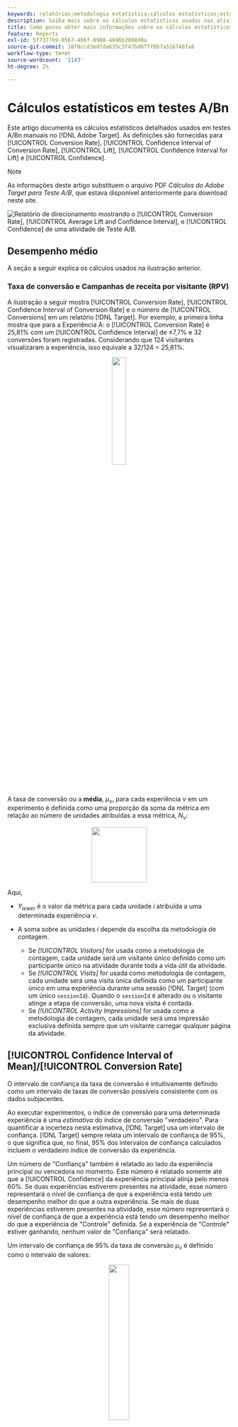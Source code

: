 ```yaml
---
keywords: relatórios;metodologia estatística;cálculos estatísticos;estatísticas;média;taxa de conversão;receita por visitante;rpv;intervalo de confiança;aumento;teste t de correção;cálculos offline
description: Saiba mais sobre os cálculos estatísticos usados nas atividades manuais [!UICONTROL A/B Test] do  [!DNL Adobe Target].
title: Como posso obter mais informações sobre os cálculos estatísticos usados nas atividades de [!UICONTROL A/B Test]?
feature: Reports
exl-id: 5f7377b9-0567-4b6f-8968-4696b2088d0a
source-git-commit: 18f8ccd3edfda635c3f47bd67ff0b7a516748fa8
workflow-type: tm+mt
source-wordcount: '1143'
ht-degree: 2%

---
```


# Cálculos estatísticos em testes A/Bn

Este artigo documenta os cálculos estatísticos detalhados usados em testes A/Bn manuais no [!DNL Adobe Target]. As definições são fornecidas para [!UICONTROL Conversion Rate], [!UICONTROL Confidence Interval of Conversion Rate], [!UICONTROL Lift], [!UICONTROL Confidence Interval for Lift] e [!UICONTROL Confidence].

>[!NOTE]
>
>As informações deste artigo substituem o arquivo PDF *Cálculos do Adobe Target para Teste A/B*, que estava disponível anteriormente para download neste site.

![Relatório de direcionamento mostrando o [!UICONTROL Conversion Rate], [!UICONTROL Average Lift and Confidence Interval], e [!UICONTROL Confidence] de uma atividade de Teste A/B.](/help/main/c-reports/statistical-methodology/img/target_report.png)

## Desempenho médio

A seção a seguir explica os cálculos usados na ilustração anterior.

### Taxa de conversão e Campanhas de receita por visitante (RPV)

A ilustração a seguir mostra [!UICONTROL Conversion Rate], [!UICONTROL Confidence Interval of Conversion Rate] e o número de [!UICONTROL Conversions] em um relatório [!DNL Target]. Por exemplo, a primeira linha mostra que para a Experiência A: o [!UICONTROL Conversion Rate] é 25,81% com um [!UICONTROL Confidence Interval] de ±7,7% e 32 conversões foram registradas. Considerando que 124 visitantes visualizaram a experiência, isso equivale a 32/124 = 25,81%.

<p style="text-align:center;"><img width="25%" src="img/conv_rate.png"></p>

A taxa de conversão ou a **média**, *μ<sub>ν</sub>*, para cada experiência *ν* em um experimento é definida como uma proporção da soma da métrica em relação ao número de unidades atribuídas a essa métrica, *N<sub>ν</sub>*:

<p style="text-align:center;"><img width="125px" src="img/mean_definition.png"></p>

Aqui,

* *Y<sub>iewer</sub>* é o valor da métrica para cada unidade *i* atribuída a uma determinada experiência *ν*.

* A soma sobre as unidades *i* depende da escolha da metodologia de contagem.

   * Se *[!UICONTROL Visitors]* for usada como a metodologia de contagem, cada unidade será um visitante único definido como um participante único na atividade durante toda a vida útil da atividade.
   * Se *[!UICONTROL Visits]* for usada como metodologia de contagem, cada unidade será uma visita única definida como um participante único em uma experiência durante uma sessão [!DNL Target] (com um único `sessionId`). Quando o `sessionId` é alterado ou o visitante atinge a etapa de conversão, uma nova visita é contada.
   * Se *[!UICONTROL Activity Impressions]* for usada como a metodologia de contagem, cada unidade será uma impressão exclusiva definida sempre que um visitante carregar qualquer página da atividade.

## [!UICONTROL Confidence Interval of Mean]/[!UICONTROL Conversion Rate]

O intervalo de confiança da taxa de conversão é intuitivamente definido como um intervalo de taxas de conversão possíveis consistente com os dados subjacentes.

Ao executar experimentos, o índice de conversão para uma determinada experiência é uma *estimativa* do índice de conversão &quot;verdadeiro&quot;. Para quantificar a incerteza nesta estimativa, [!DNL Target] usa um intervalo de confiança. [!DNL Target] sempre relata um intervalo de confiança de 95%, o que significa que, no final, 95% dos intervalos de confiança calculados incluem o verdadeiro índice de conversão da experiência.

Um número de &quot;Confiança&quot; também é relatado ao lado da experiência principal ou vencedora no momento. Este número é relatado somente até que a [!UICONTROL Confidence] da experiência principal atinja pelo menos 60%. Se duas experiências estiverem presentes na atividade, esse número representará o nível de confiança de que a experiência está tendo um desempenho melhor do que a outra experiência. Se mais de duas experiências estiverem presentes na atividade, esse número representará o nível de confiança de que a experiência está tendo um desempenho melhor do que a experiência de &quot;Controle&quot; definida. Se a experiência de &quot;Controle&quot; estiver ganhando, nenhum valor de &quot;Confiança&quot; será relatado.

Um intervalo de confiança de 95% da taxa de conversão *μ<sub>ν</sub>* é definido como o intervalo de valores:

<p style="text-align:center;"><img width="30%" src="img/confidence_interval.png"></p>

Quando o erro-padrão da média é definido como

<p style="text-align:center;"><img width="75px" src="img/se_conv_continuous.png"></p>

Se for utilizada uma estimativa imparcial do desvio-padrão da amostra:

<p style="text-align:center;"><img width="200px" src="img/stdev_definition.png"></p>

Quando a campanha é uma campanha de taxa de conversão (ou seja, a métrica de conversão é binária), o erro padrão se reduz a:

<p style="text-align:center;"><img width="150px" src="img/se_conv.png"></p>

## Aumento

A ilustração a seguir mostra [!UICONTROL Lift] e [!UICONTROL Confidence Interval of Lift] em um Relatório [!DNL Target]. O número representa a média do intervalo dos limites de aumento, e a seta reflete se o aumento é positivo ou negativo. A seta é exibida em cinza até que a confiança passe de 95%. Depois que a confiança ultrapassa o limite, a seta é verde ou vermelha com base em um aumento positivo ou negativo.

<p style="text-align:center;"><img width="35%" src="img/lift.png"></p>

O aumento entre uma experiência *ν* e a experiência de controle *ν<sub>0</sub>* é o &quot;delta&quot; relativo em taxas de conversão, definido como

<p style="text-align:center;"><img width="15%" src="img/lift_definition.png"></p>

Em que as taxas de conversão individuais são as definidas acima. De maneira mais simples,

```
Lift(Experience N) = (Performance_Experience_N - Performance_Control)/ Performance_Control
```

Se o índice de conversão da experiência de controle *ν<sub>0</sub>* for 0, não haverá aumento.

## [!DNL Confidence Interval of Lift]

O gráfico boxplot na coluna [!UICONTROL Average Lift and Confidence Interval] representa o valor médio e 95% [!UICONTROL Confidence Interval of Lift]. O boxplot é cinza quando há qualquer sobreposição no intervalo de confiança de uma determinada experiência de não controle com o intervalo de confiança da experiência de controle. O boxplot é verde ou vermelho quando o intervalo de confiança da experiência é acima ou abaixo do intervalo de confiança da experiência de controle.

O erro padrão do aumento entre uma experiência *ν* e a experiência de controle *ν<sub>0</sub>* é definido como:

<p style="text-align:center;"><img width="35%" src="img/se_lift.png" alt="metric-average"></p>

Em seguida, o Intervalo de confiança de 95% do aumento é:

<p style="text-align:center;"><img width="40%" src="img/lift_CI.png"></p>

Este cálculo usa o método &quot;Delta&quot; e é descrito [com mais detalhes neste documento](/help/main/assets/confidence_interval_lift.pdf)

## [!UICONTROL Confidence]

A última coluna mostra a confiança em um relatório [!DNL Target]. A confiança de uma experiência é uma probabilidade (denotada como uma porcentagem) de obter um resultado tão extremo quanto o observado, dada a hipótese nula ser verdadeira. Em termos de valores p, a confiança exibida é de *1 - valor p*. Intuitivamente, maior confiança significa que é menos provável que a experiência de controle e não controle tenha taxas de conversão iguais.

Em [!DNL Target], um teste t de **Welch** de duas caudas é executado entre a experiência de teste e a experiência de controle para testar se os meios de experiências de teste e controle são os mesmos. Como geralmente não sabemos se os tamanhos e as variações de amostra de dois grupos são os mesmos antes de executar o experimento, e o [!DNL Target] também permite que porcentagens desiguais de tráfego sejam enviadas para cada experiência, não pressupomos que a variação de cada experiência seja igual. Assim, o teste t de Welch é escolhido em vez do teste t de Student.

Para executar o teste t de Welch, primeiro começamos a calcular a estatística t e os graus de liberdade, em seguida, executamos um teste t de duas caudas para gerar o valor p. Por fim, calculamos a confiança com base no valor p.

A estatística *t* é definida como a diferença entre as médias de quaisquer duas variáveis aleatórias independentes, *ν* e *ν<sub>0</sub>*, dividida pelo erro padrão da diferença:

<p style="text-align:center;"><img width="100px" src="img/t_value.png"></p>

Onde *μ<sub>v</sub>* e *μ<sub>v0</sub>* são os meios de *ν* e *ν<sub>0{10 μ{12 μ</sub>*, respectivamente, e o erro padrão da diferença entre *µ}v<sub> e</sub>*&#x200B;µ}v0 *é dado por:<sub></sub>*

<p style="text-align:center;"><img width="150px" src="img/standard_error_diff.png"></p>

Onde *σ<sup>2</sup><sub>v</sub>* e *σ<sup>2</sup><sub>v<sub>0</sub></sub>* são as variações de duas experiências *ν* e *ν<sub>0{13 ν{22 ν</sub>* 0 *, respectivamente, e <sub>N</sub>* v *e <sub>N<sub>v</sub></sub>* 0 *são tamanhos de amostra para*&#x200B;µ} e *µ}, respectivamente.<sub></sub>*

Para o teste t de Welch, o grau de liberdade é calculado do seguinte modo:

<p style="text-align:center;"><img width="180px" src="img/degree_of_freedom.png"></p>

O grau de liberdade para *ν* e *ν<sub>0</sub>* é definido como:

<p style="text-align:center;"><img width="100px" src="img/df_v.png"></p>

<p style="text-align:center;"><img width="100px" src="img/df_v0.png"></p>

Em seguida, o valor p pode ser calculado a partir da área na parte traseira da distribuição *t*:

<p style="text-align:center;"><img width="20%" src="img/p_value.png"></p>

Finalmente, a confiança relatada em [!DNL Target] é definida como:

<p style="text-align:center;"><img width="20%" src="img/confidence.png"></p>

## Execução de cálculos offline

O [download do relatório de CSV](/help/main/c-reports/c-report-settings/downloading-data-in-csv-file.md) inclui apenas dados brutos e não inclui métricas calculadas, como receita por visitante, aumento ou confiança usada para testes A/B.

Para calcular essas quantidades estatísticas, baixe o arquivo do Excel [!DNL Target] [Calculadora de Confiança Completa](/help/main/assets/complete_confidence_calculator.xlsx) para inserir o valor da atividade.
